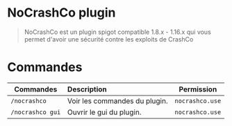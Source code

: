 NoCrashCo plugin
============
> NoCrashCo est un plugin spigot compatible 1.8.x - 1.16.x qui vous permet d'avoir une sécurité contre les exploits de CrashCo

Commandes
============

| Commandes                       | Description                                                  | Permission                                                                                                      |
|---------------------------------|:-----------------------------------------------------------------|-----------------------------------------------------------------------------------------------------------------|
| `/nocrashco`                    | Voir les commandes du plugin.                                    | `nocrashco.use`
| `/nocrashco gui`                | Ouvrir le gui du plugin.                                         | `nocrashco.use`